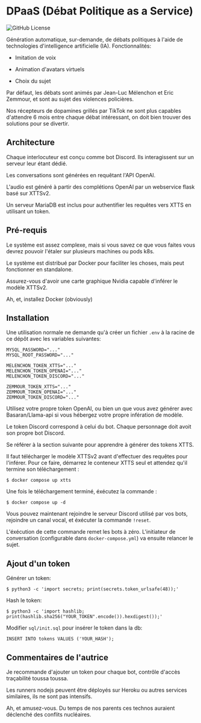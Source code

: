 # DPaaS (Débat Politique as a Service)

![GitHub License](https://img.shields.io/github/license/Chelsea486MHz/debat-politique-ia)

Génération automatique, sur-demande, de débats politiques à l'aide de technologies d'intelligence artificielle (IA). Fonctionnalités:

- Imitation de voix

- Animation d'avatars virtuels

- Choix du sujet

Par défaut, les débats sont animés par Jean-Luc Mélenchon et Eric Zemmour, et sont au sujet des violences policières.

Nos récepteurs de dopamines grillés par TikTok ne sont plus capables d'attendre 6 mois entre chaque débat intéressant, on doit bien trouver des solutions pour se divertir.

## Architecture

Chaque interlocuteur est conçu comme bot Discord. Ils interagissent sur un serveur leur étant dédié.

Les conversations sont générées en requêtant l'API OpenAI.

L'audio est généré à partir des complétions OpenAI par un webservice flask basé sur XTTSv2.

Un serveur MariaDB est inclus pour authentifier les requêtes vers XTTS en utilisant un token.

## Pré-requis

Le système est assez complexe, mais si vous savez ce que vous faites vous devrez pouvoir l'étaler sur plusieurs machines ou pods k8s.

Le système est distribué par Docker pour faciliter les choses, mais peut fonctionner en standalone.

Assurez-vous d'avoir une carte graphique Nvidia capable d'inférer le modèle XTTSv2.

Ah, et, installez Docker (obviously)

## Installation

Une utilisation normale ne demande qu'à créer un fichier `.env` à la racine de ce dépôt avec les variables suivantes:

```
MYSQL_PASSWORD="..."
MYSQL_ROOT_PASSWORD="..."

MELENCHON_TOKEN_XTTS="..."
MELENCHON_TOKEN_OPENAI="..."
MELENCHON_TOKEN_DISCORD="..."

ZEMMOUR_TOKEN_XTTS="..."
ZEMMOUR_TOKEN_OPENAI="..."
ZEMMOUR_TOKEN_DISCORD="..."
```

Utilisez votre propre token OpenAI, ou bien un que vous avez générer avec Basaran/Llama-api si vous hébergez votre propre infération de modèle.

Le token Discord correspond à celui du bot. Chaque personnage doit avoit son propre bot Discord.

Se référer à la section suivante pour apprendre à générer des tokens XTTS.

Il faut télécharger le modèle XTTSv2 avant d'effectuer des requêtes pour l'inférer. Pour ce faire, démarrez le conteneur XTTS seul et attendez qu'il termine son téléchargement :

`$ docker compose up xtts`

Une fois le téléchargement terminé, éxécutez la commande :

`$ docker compose up -d`

Vous pouvez maintenant rejoindre le serveur Discord utilisé par vos bots, rejoindre un canal vocal, et éxécuter la commande `!reset`.

L'éxécution de cette commande remet les bots à zéro. L'initiateur de conversation (configurable dans `docker-compose.yml`) va ensuite relancer le sujet.

## Ajout d'un token

Générer un token:

`$ python3 -c 'import secrets; print(secrets.token_urlsafe(48));'`

Hash le token:

`$ python3 -c 'import hashlib; print(hashlib.sha256("YOUR_TOKEN".encode()).hexdigest());'`

Modifier `sql/init.sql` pour insérer le token dans la db:

`INSERT INTO tokens VALUES ('YOUR_HASH');`

## Commentaires de l'autrice

Je recommande d'ajouter un token pour chaque bot, contrôle d'accès traçabilité toussa toussa.

Les runners nodejs peuvent être déployés sur Heroku ou autres services similaires, ils ne sont pas intensifs.

Ah, et amusez-vous. Du temps de nos parents ces technos auraient déclenché des conflits nucléaires.
